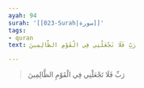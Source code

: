 ```yaml
---
ayah: 94
surah: '[[023-Surah|سورة]]'
tags:
- quran
text: رَبِّ فَلَا تَجْعَلْنِي فِي الْقَوْمِ الظَّالِمِينَ

---
```

> رَبِّ فَلَا تَجْعَلْنِي فِي الْقَوْمِ الظَّالِمِينَ
